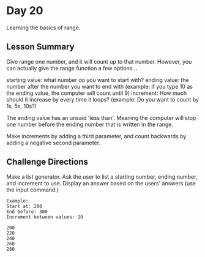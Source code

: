# Day 20
Learning the basics of range.

## Lesson Summary
Give range one number, and it will count up to that number. However, you can actually give the range function a few options...

starting value: what number do you want to start with?
ending value: the number after the number you want to end with (example: if you type 10 as the ending value, the computer will count until 9)
increment: How much should it increase by every time it loops? (example: Do you want to count by 1s, 5s, 10s?)


The ending value has an unsaid 'less than'. Meaning the computer will stop one number before the ending number that is written in the range.

Make increments by adding a third parameter, and count backwards by adding a negative second parameter. 

## Challenge Directions
Make a list generator.
Ask the user to list a starting number, ending number, and increment to use. Display an answer based on the users' answers (use the input command.)
```
Example:
Start at: 200
End before: 300
Increment between values: 20

200
220
240
260
280
```
